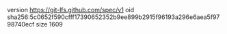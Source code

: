 version https://git-lfs.github.com/spec/v1
oid sha256:5c0652f590cfff17390652352b9ee899b2915f96193a296e6aea5f9798740ecf
size 1609

